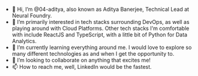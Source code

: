 - 👋 Hi, I’m @04-aditya, also known as Aditya Banerjee, Technical Lead at Neural Foundry.
- 👀 I’m primarily interested in tech stacks surrounding DevOps, as well as playing around with Cloud Platforms. Other tech stacks I'm comfortable with include ReactJS and TypeScript, with a little bit of Python for Data Analytics.
- 🌱 I’m currently learning everything around me. I would love to explore so many different technologies as and when I get the opportunity to.
- 💞️ I’m looking to collaborate on anything that excites me!
- 📫 How to reach me, well, LinkedIn would be the fastest.

<!---
04-aditya/04-aditya is a ✨ special ✨ repository because its `README.md` (this file) appears on your GitHub profile.
You can click the Preview link to take a look at your changes.
--->


